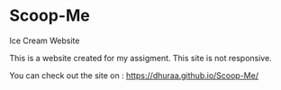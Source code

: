 # Scoop-Me
Ice Cream Website

This is a website created for my assigment. This site is not responsive.

You can check out the site on :  https://dhuraa.github.io/Scoop-Me/
